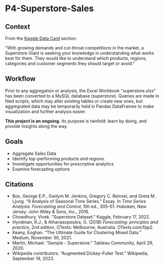 # P4-Superstore-Sales

## Context
From the [Kaggle Data Card](https://www.kaggle.com/datasets/vivek468/superstore-dataset-final/data) section:

"With growing demands and cut-throat competitions in the market, a Superstore Giant is seeking your knowledge in understanding what works best for them. They would like to understand which products, regions, categories and customer segments they should target or avoid."

## Workflow

Prior to any aggregation or analysis, the Excel Workbook "superstore.xlsx" has been converted to a MySQL database (superstore). Queries are made in filed scripts, which may alter existing tables or create new ones, but aggregrated data may be temporarily held in Pandas DataFrames to make visualization and further analysis easier. 

**This project is an ongoing.** 
Its purpose is twofold: learn by doing, and provide insights along the way.

## Goals

* Aggregate Sales Data 
* Identify top-performing products and regions.
* Investigate opportunities for prescriptive analytics
* Examine forecasting options

## Citations

* Box, George E.P., Gwilym M. Jenkins, Gregory C. Reinsel, and Greta M. Ljung. “9 Analysis of Seasonal Time Series.” Essay. In *Time Series Analysis: Forecasting and Control*, 5th ed., 305–51. Hoboken, New Jersey: John Wiley &amp; Sons, Inc., 2016.
* Chowdhury, Vivek. “Superstore Dataset.” Kaggle, February 17, 2022. 
* Hyndman, R.J., & Athanasopoulos, G. (2018) *Forecasting: principles and practice*, 2nd edition, OTexts: Melbourne, Australia. OTexts.com/fpp2.
* Keany, Eoghan. “The Ultimate Guide for Clustering Mixed Data.” Medium, November 30, 2021. 
* Martin, Michael. “Sample - Superstore.” Tableau Community, April 29, 2020.
* Wikipedia contributors. “Augmented Dickey–Fuller Test.” Wikipedia, September 19, 2023. 
